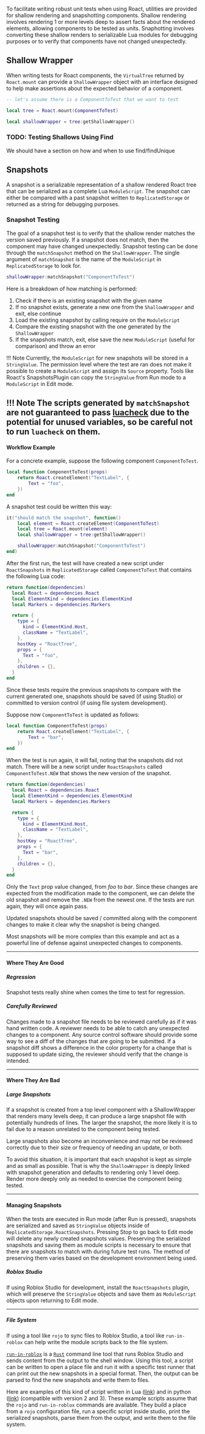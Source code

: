 To facilitate writing robust unit tests when using Roact, utilities are provided for shallow rendering and snapshotting components. Shallow rendering involves rendering 1 or more levels deep to assert facts about the rendered elements, allowing components to be tested as units. Snaphotting involves converting these shallow renders to serializable Lua modules for debugging purposes or to verify that components have not changed unexpectedly.

## Shallow Wrapper

When writing tests for Roact components, the `VirtualTree` returned by `Roact.mount` can provide a `ShallowWrapper` object with an interface designed to help make assertions about the expected behavior of a component.

```lua
-- let's assume there is a ComponentToTest that we want to test

local tree = Roact.mount(ComponentToTest)

local shallowWrapper = tree:getShallowWrapper()
```

### TODO: Testing Shallows Using Find
We should have a section on how and when to use find/findUnique

## Snapshots

A snapshot is a serializable representation of a shallow rendered Roact tree that can be serialized as a complete Lua `ModuleScript`. The snapshot can either be compared with a past snapshot written to `ReplicatedStorage` or returned as a string for debugging purposes.

### Snapshot Testing

The goal of a snapshot test is to verify that the shallow render matches the version saved previously. If a snapshot does not match, then the component may have changed unexpectedly. Snapshot testing can be done through the `matchSnapshot` method on the `ShallowWrapper`. The single argument of `matchSnapshot` is the name of the `ModuleScript` in `ReplicatedStorage` to look for.

```lua
shallowWrapper:matchSnapshot("ComponentToTest")
```

Here is a breakdown of how matching is performed:

1. Check if there is an existing snapshot with the given name
2. If no snapshot exists, generate a new one from the `ShallowWrapper` and exit, else continue
3. Load the existing snapshot by calling require on the `ModuleScript`
4. Compare the existing snapshot with the one generated by the `ShallowWrapper`
5. If the snapshots match, exit, else save the new `ModuleScript` (useful for comparison) and throw an error

!!! Note
	Currently, the `ModuleScript` for new snapshots will be stored in a `StringValue`. The permission level where the test are ran does not make it possible to create a `ModuleScript` and assign its `Source` property. Tools like Roact's SnapshotsPlugin can copy the `StringValue` from Run mode to a `ModuleScript` in Edit mode.

!!! Note
	The scripts generated by `matchSnapshot` are not guaranteed to pass [luacheck](https://github.com/mpeterv/luacheck/) due to the potential for unused variables, so be careful not to run `luacheck` on them.
---

#### Workflow Example

For a concrete example, suppose the following component `ComponentToTest`.

```lua
local function ComponentToTest(props)
	return Roact.createElement("TextLabel", {
		Text = "foo",
	})
end
```

A snapshot test could be written this way:

```lua
it("should match the snapshot", function()
	local element = Roact.createElement(ComponentToTest)
	local tree = Roact.mount(element)
	local shallowWrapper = tree:getShallowWrapper()

	shallowWrapper:matchSnapshot("ComponentToTest")
end)
```

After the first run, the test will have created a new script under `RoactSnapshots` in `ReplicatedStorage` called `ComponentToTest` that contains the following Lua code:

```lua
return function(dependencies)
  local Roact = dependencies.Roact
  local ElementKind = dependencies.ElementKind
  local Markers = dependencies.Markers

  return {
    type = {
      kind = ElementKind.Host,
      className = "TextLabel",
    },
    hostKey = "RoactTree",
    props = {
      Text = "foo",
    },
    children = {},
  }
end
```

Since these tests require the previous snapshots to compare with the current generated one, snapshots should be saved (if using Studio) or committed to version control (if using file system development).

Suppose now `ComponentToTest` is updated as follows:

```lua
local function ComponentToTest(props)
	return Roact.createElement("TextLabel", {
		Text = "bar",
	})
end
```

When the test is run again, it will fail, noting that the snapshots did not match. There will be a new script under `RoactSnapshots` called `ComponentToTest.NEW` that shows the new version of the snapshot.

```lua
return function(dependencies)
  local Roact = dependencies.Roact
  local ElementKind = dependencies.ElementKind
  local Markers = dependencies.Markers

  return {
    type = {
      kind = ElementKind.Host,
      className = "TextLabel",
    },
    hostKey = "RoactTree",
    props = {
      Text = "bar",
    },
    children = {},
  }
end
```

Only the `Text` prop value changed, from *foo* to *bar*. Since these changes are expected from the modification made to the component, we can delete the old snapshot and remove the `.NEW` from the newest one. If the tests are run again, they will once again pass.

Updated snapshots should be saved / committed along with the component changes to make it clear why the snapshot is being changed.

Most snapshots will be more complex than this example and act as a powerful line of defense against unexpected changes to components.

---

#### Where They Are Good

##### Regression

Snapshot tests really shine when comes the time to test for regression.

##### Carefully Reviewed

Changes made to a snapshot file needs to be reviewed carefully as if it was hand written code. A reviewer needs to be able to catch any unexpected changes to a component. Any source control software should provide some way to see a diff of the changes that are going to be submitted. If a snapshot diff shows a difference in the color property for a change that is supposed to update  sizing, the reviewer should verify that the change is intended.

---

#### Where They Are Bad

##### Large Snapshots

If a snapshot is created from a top level component with a ShallowWrapper that renders many levels deep, it can produce a large snapshot file with potentially hundreds of lines. The larger the snapshot, the more likely it is to fail due to a reason unrelated to the component being tested.

Large snapshots also become an inconvenience and may not be reviewed correctly due to their size or frequency of needing an update, or both.

To avoid this situation, it is important that each snapshot is kept as simple and as small as possible. That is why the `ShallowWrapper` is deeply linked with snapshot generation and defaults to rendering only 1 level deep. Render more deeply only as needed to exercise the component being tested.

---

#### Managing Snapshots

When the tests are executed in Run mode (after Run is pressed), snapshots are serialized and saved as `StringValue` objects inside of `ReplicatedStorage.RoactSnapshots`. Pressing Stop to go back to Edit mode will delete any newly created snapshots values. Preserving the serialized snapshots and saving them as module scripts is necessary to ensure that there are snapshots to match with during future test runs. The method of preserving them varies based on the development environment being used.

##### Roblox Studio
 If using Roblox Studio for development, install the `RoactSnapshots` plugin, which will preserve the `StringValue` objects and save them as `ModuleScript` objects upon returning to Edit mode.

---

##### File System

If using a tool like `rojo` to sync files to Roblox Studio, a tool like `run-in-roblox` can help write the module scripts back to the file system.

[`run-in-roblox`](https://github.com/LPGhatguy/run-in-roblox/) is a [`Rust`](https://www.rust-lang.org/) command line tool that runs Roblox Studio and sends content from the output to the shell window. Using this tool, a script can be written to open a place file and run it with a specific test runner that can print out the new snapshots in a special format. Then, the output can be parsed to find the new snapshots and write them to files.

Here are examples of this kind of script written in Lua ([link](../scripts/sync-snapshots-with-lua.md)) and in python ([link](../scripts/sync-snapshots-with-python.md)) (compatible with version 2 and 3). These example scripts assume that the `rojo` and `run-in-roblox` commands are available. They build a place from a `rojo` configuration file, run a specific script inside studio, print the serialized snapshots, parse them from the output, and write them to the file system.
